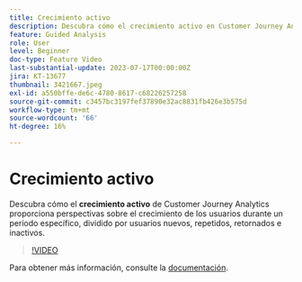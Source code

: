 ```yaml
---
title: Crecimiento activo
description: Descubra cómo el crecimiento activo en Customer Journey Analytics proporciona perspectivas sobre el crecimiento de los usuarios durante un período específico, dividido por usuarios nuevos, repetidos, retornados e inactivos.
feature: Guided Analysis
role: User
level: Beginner
doc-type: Feature Video
last-substantial-update: 2023-07-17T00:00:00Z
jira: KT-13677
thumbnail: 3421667.jpeg
exl-id: a550bffe-de6c-4780-8617-c68226257258
source-git-commit: c3457bc3197fef37890e32ac8831fb426e3b575d
workflow-type: tm+mt
source-wordcount: '66'
ht-degree: 16%

---
```


# Crecimiento activo

Descubra cómo el **crecimiento activo** de Customer Journey Analytics proporciona perspectivas sobre el crecimiento de los usuarios durante un período específico, dividido por usuarios nuevos, repetidos, retornados e inactivos.

>[!VIDEO](https://video.tv.adobe.com/v/3421667/?learn=on)

Para obtener más información, consulte la [documentación](https://experienceleague.adobe.com/docs/analytics-platform/using/guided-analysis/user-growth/active.html?lang=es).
